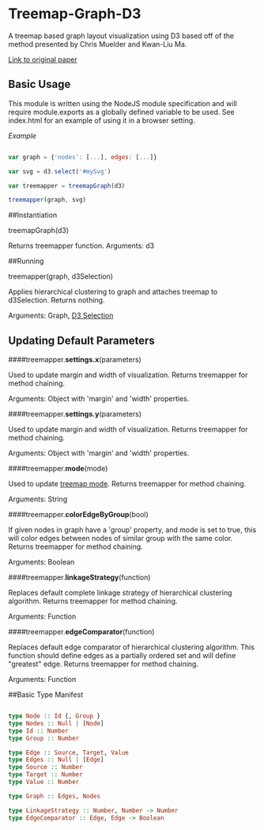 # Treemap-Graph-D3

A treemap based graph layout visualization using D3 based off of the method presented by Chris Muelder and Kwan-Liu Ma.

[Link to original paper](http://vis.cs.ucdavis.edu/papers/2008-pacificvis-treemaplayout-final.pdf)

## Basic Usage

This module is written using the NodeJS module specification and will require module.exports 
as a globally defined variable to be used. See index.html for an example of using it in a browser setting.

*Example*
```javascript

var graph = {'nodes': [...], edges: [...]}

var svg = d3.select('#mySvg')

var treemapper = treemapGraph(d3)

treemapper(graph, svg)

```

##Instantiation

treemapGraph(d3)

Returns treemapper function.
Arguments: d3

##Running

treemapper(graph, d3Selection)

Applies hierarchical clustering to graph and attaches treemap to d3Selection. Returns nothing.


Arguments: Graph, [D3 Selection](https://github.com/mbostock/d3/wiki/Selections)

## Updating Default Parameters

####treemapper.<b>settings.x</b>(parameters)

Used to update margin and width of visualization. Returns treemapper for method chaining.


Arguments: Object with 'margin' and 'width' properties.


####treemapper.<b>settings.y</b>(parameters)

Used to update margin and width of visualization. Returns treemapper for method chaining.


Arguments: Object with 'margin' and 'width' properties.

####treemapper.<b>mode</b>(mode)

Used to update [treemap mode](https://github.com/mbostock/d3/wiki/Treemap-Layout#mode). Returns treemapper for method chaining.


Arguments: String

####treemapper.<b>colorEdgeByGroup</b>(bool)

 
If given nodes in graph have a 'group' property, and mode is set to true, this will color edges between nodes of similar group with the same color. Returns treemapper for method chaining.


Arguments: Boolean

####treemapper.<b>linkageStrategy</b>(function)

Replaces default complete linkage strategy of hierarchical clustering algorithm. Returns treemapper for method chaining.


Arguments: Function

####treemapper.<b>edgeComparator</b>(function)

Replaces default edge comparator of hierarchical clustering algorithm. This function should define edges as a partially ordered set and will define "greatest" edge. Returns treemapper for method chaining.


Arguments: Function

##Basic Type Manifest

```Haskell

type Node :: Id {, Group }
type Nodes :: Null | [Node]
type Id :: Number
type Group :: Number

type Edge :: Source, Target, Value
type Edges :: Null | [Edge]
type Source :: Number
type Target :: Number
type Value :: Number

type Graph :: Edges, Nodes

type LinkageStrategy :: Number, Number -> Number
type EdgeComparator :: Edge, Edge -> Boolean  
```




